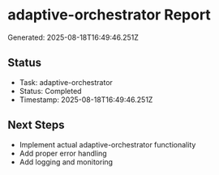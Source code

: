 # adaptive-orchestrator Report

Generated: 2025-08-18T16:49:46.251Z

## Status
- Task: adaptive-orchestrator
- Status: Completed
- Timestamp: 2025-08-18T16:49:46.251Z

## Next Steps
- Implement actual adaptive-orchestrator functionality
- Add proper error handling
- Add logging and monitoring
